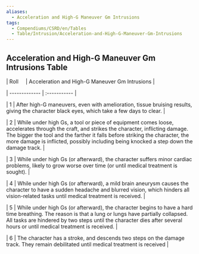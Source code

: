 ```yaml
---
aliases:
  - Acceleration and High-G Maneuver Gm Intrusions
tags:
  - Compendiums/CSRD/en/Tables
  - Table/Intrusion/Acceleration-and-High-G-Maneuver-Gm-Intrusions
---
```

    
## Acceleration and High-G Maneuver Gm Intrusions Table    
|  Roll &nbsp; &nbsp; | Acceleration and High-G Maneuver Gm Intrusions  |    
| ------------- | :----------- |    
| 1 | After high-G maneuvers, even with amelioration, tissue bruising results, giving the character black eyes, which take a few days to clear. |    
| 2 | While under high Gs, a tool or piece of equipment comes loose, accelerates through the craft, and strikes the character, inflicting damage. The bigger the tool and the farther it falls before striking the character, the more damage is inflicted, possibly including being knocked a step down the damage track. |    
| 3 | While under high Gs (or afterward), the character suffers minor cardiac problems, likely to grow worse over time (or until medical treatment is sought). |    
| 4 | While under high Gs (or afterward), a mild brain aneurysm causes the character to have a sudden headache and blurred vision, which hinders all vision-related tasks until medical treatment is received. |    
| 5 | While under high Gs (or afterward), the character begins to have a hard time breathing. The reason is that a lung or lungs have partially collapsed. All tasks are hindered by two steps until the character dies after several hours or until medical treatment is received. |    
| 6 | The character has a stroke, and descends two steps on the damage track. They remain debilitated until medical treatment is received |